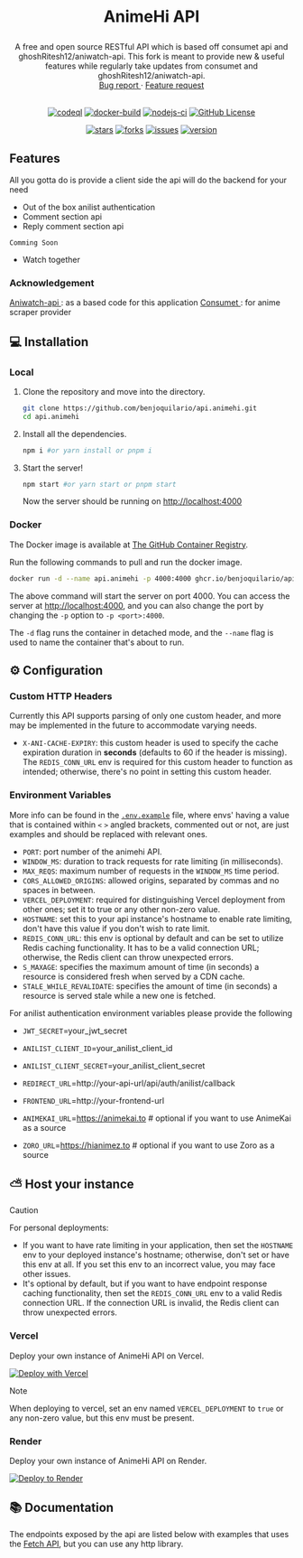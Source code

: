 # <p align="center">AnimeHi API</p>

<div align="center">
  A free and open source RESTful API which is based off consumet api and ghoshRitesh12/aniwatch-api. This fork is meant to provide new & useful features while regularly take updates from consumet and ghoshRitesh12/aniwatch-api.
  <br/>

  <div>
    <a
      href="https://github.com/benjoquilario/api.animehi/issues/new?assignees=benjoquilario&labels=bug&template=bug-report.yml"
    >
      Bug report
    </a>
    ·
    <a
      href="https://github.com/benjoquilario/api.animehi/issues/new?assignees=benjoquilario&labels=enhancement&template=feature-request.md"
    >
      Feature request
    </a>
  </div>
</div>

<br/>

<div align="center">

[![codeql](https://github.com/benjoquilario/api.animehi/actions/workflows/codeql-analysis.yml/badge.svg)](https://github.com/benjoquilario/api.animehi/actions/workflows/codeql-analysis.yml)
[![docker-build](https://github.com/benjoquilario/api.animehi/actions/workflows/docker-build.yml/badge.svg)](https://github.com/benjoquilario/api.animehi/actions/workflows/docker-build.yml)
[![nodejs-ci](https://github.com/benjoquilario/api.animehi/actions/workflows/nodejs-ci.yml/badge.svg)](https://github.com/benjoquilario/api.animehi/actions/workflows/test.yml)
[![GitHub License](https://img.shields.io/github/license/benjoquilario/api.animehi?logo=github&logoColor=%23959da5&labelColor=%23292e34&color=%2331c754)](https://github.com/benjoquilario/api.animehi/blob/main/LICENSE)

</div>

<div align="center">

[![stars](https://img.shields.io/github/stars/benjoquilario/api.animehi?style=social)](https://github.com/benjoquilario/api.animehi/stargazers)
[![forks](https://img.shields.io/github/forks/benjoquilario/api.animehi?style=social)](https://github.com/benjoquilario/api.animehi/network/members)
[![issues](https://img.shields.io/github/issues/benjoquilario/api.animehi?style=social&logo=github)](https://github.com/benjoquilario/api.animehi/issues?q=is%3Aissue+is%3Aopen+)
[![version](https://img.shields.io/github/v/release/benjoquilario/api.animehi?display_name=release&style=social&logo=github)](https://github.com/benjoquilario/api.animehi/releases/latest)

</div>

## Features

All you gotta do is provide a client side the api will do the backend for your need

- Out of the box anilist authentication
- Comment section api
- Reply comment section api

`Comming Soon`

- Watch together

### Acknowledgement

<a href="https://github.com/ghoshRitesh12/aniwatch-api">
Aniwatch-api
</a>: as a based code for this application

<a href="https://github.com/consumet/consumet.ts">
Consumet
</a>: for anime scraper provider

## <span id="installation">💻 Installation</span>

### Local

1. Clone the repository and move into the directory.

   ```bash
   git clone https://github.com/benjoquilario/api.animehi.git
   cd api.animehi
   ```

2. Install all the dependencies.

   ```bash
   npm i #or yarn install or pnpm i
   ```

3. Start the server!

   ```bash
   npm start #or yarn start or pnpm start
   ```

   Now the server should be running on [http://localhost:4000](http://localhost:4000)

### Docker

The Docker image is available at [The GitHub Container Registry](https://github.com/benjoquilario/api.animehi/pkgs/container/api.animehi).

Run the following commands to pull and run the docker image.

```bash
docker run -d --name api.animehi -p 4000:4000 ghcr.io/benjoquilario/api.animehi
```

The above command will start the server on port 4000. You can access the server at [http://localhost:4000](http://localhost:4000), and you can also change the port by changing the `-p` option to `-p <port>:4000`.

The `-d` flag runs the container in detached mode, and the `--name` flag is used to name the container that's about to run.

## <span id="configuration">⚙️ Configuration</span>

### Custom HTTP Headers

Currently this API supports parsing of only one custom header, and more may be implemented in the future to accommodate varying needs.

- `X-ANI-CACHE-EXPIRY`: this custom header is used to specify the cache expiration duration in **seconds** (defaults to 60 if the header is missing). The `REDIS_CONN_URL` env is required for this custom header to function as intended; otherwise, there's no point in setting this custom header.

### Environment Variables

More info can be found in the [`.env.example`](https://github.com//api.animehi/blob/benjoquilario/main/.env.example) file, where envs' having a value that is contained within `<` `>` angled brackets, commented out or not, are just examples and should be replaced with relevant ones.

- `PORT`: port number of the animehi API.
- `WINDOW_MS`: duration to track requests for rate limiting (in milliseconds).
- `MAX_REQS`: maximum number of requests in the `WINDOW_MS` time period.
- `CORS_ALLOWED_ORIGINS`: allowed origins, separated by commas and no spaces in between.
- `VERCEL_DEPLOYMENT`: required for distinguishing Vercel deployment from other ones; set it to true or any other non-zero value.
- `HOSTNAME`: set this to your api instance's hostname to enable rate limiting, don't have this value if you don't wish to rate limit.
- `REDIS_CONN_URL`: this env is optional by default and can be set to utilize Redis caching functionality. It has to be a valid connection URL; otherwise, the Redis client can throw unexpected errors.
- `S_MAXAGE`: specifies the maximum amount of time (in seconds) a resource is considered fresh when served by a CDN cache.
- `STALE_WHILE_REVALIDATE`: specifies the amount of time (in seconds) a resource is served stale while a new one is fetched.

For anilist authentication environment variables please provide the following

- `JWT_SECRET`=your_jwt_secret

- `ANILIST_CLIENT_ID`=your_anilist_client_id
- `ANILIST_CLIENT_SECRET`=your_anilist_client_secret

- `REDIRECT_URL`=http://your-api-url/api/auth/anilist/callback
- `FRONTEND_URL`=http://your-frontend-url

- `ANIMEKAI_URL`=https://animekai.to # optional if you want to use AnimeKai as a source
- `ZORO_URL`=https://hianimez.to # optional if you want to use Zoro as a source

## <span id="host-your-instance">⛅ Host your instance</span>

> [!CAUTION]
>
> For personal deployments:
>
> - If you want to have rate limiting in your application, then set the `HOSTNAME` env to your deployed instance's hostname; otherwise, don't set or have this env at all. If you set this env to an incorrect value, you may face other issues.
> - It's optional by default, but if you want to have endpoint response caching functionality, then set the `REDIS_CONN_URL` env to a valid Redis connection URL. If the connection URL is invalid, the Redis client can throw unexpected errors.

### Vercel

Deploy your own instance of AnimeHi API on Vercel.

[![Deploy with Vercel](https://vercel.com/button)](https://vercel.com/new/clone?repository-url=https://github.com/benjoquilario/api.animehi)

> [!NOTE]
>
> When deploying to vercel, set an env named `VERCEL_DEPLOYMENT` to `true` or any non-zero value, but this env must be present.

### Render

Deploy your own instance of AnimeHi API on Render.

[![Deploy to Render](https://render.com/images/deploy-to-render-button.svg)](https://render.com/deploy?repo=https://github.com/benjoquilario/api.animehi)

## <span id="documentation">📚 Documentation</span>

The endpoints exposed by the api are listed below with examples that uses the [Fetch API](https://developer.mozilla.org/en-US/docs/Web/API/Fetch_API), but you can use any http library.
